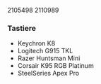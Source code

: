 2105498
2110989
### Tastiere
- Keychron K8
- Logitech G915 TKL
- Razer Huntsman Mini
- Corsair K95 RGB Platinum
- SteelSeries Apex Pro
